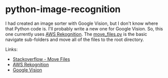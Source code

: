 # python-image-recognition

I had created an image sorter with Google Vision, but I don't know where that Python code is. I'll probably write a new one for Google Vision. So, this one currently uses 
[AWS Rekognition](https://docs.aws.amazon.com/rekognition/latest/dg/images-bytes.html). The [move_files.py](https://github.com/hxrsmurf/python-image-recognition/blob/master/move_files.py) is the basic navigate sub-folders and move all of the files to the root directory. 


Links:
* [Stackoverflow - Move Files](https://stackoverflow.com/questions/2909975/python-list-directory-subdirectory-and-files)
* [AWS Rekognition](https://docs.aws.amazon.com/rekognition/latest/dg/images-bytes.html)
* [Google Vision](https://cloud.google.com/vision/docs/internet-detection)
